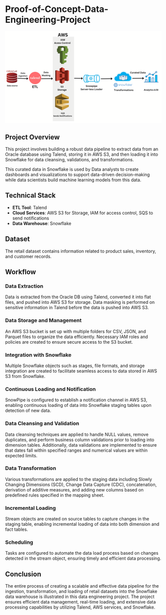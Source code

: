 # Proof-of-Concept-Data-Engineering-Project

![Project Architecture.png](https://github.com/hrushikeshrageer/Proof-of-Concept-Data-Engineering-Project/blob/main/Project%20Architecture.png)

## Project Overview

This project involves building a robust data pipeline to extract data from an Oracle database using Talend, storing it in AWS S3, and then loading it into Snowflake for data cleansing, validations, and transformations.

This curated data in Snowflake is used by Data analysts to create dashboards and visualizations to support data-driven decision-making while data scientists build machine learning models from this data.

## Technical Stack

- **ETL Tool**: Talend
- **Cloud Services**: AWS S3 for Storage, IAM for access control, SQS to send notifications
- **Data Warehouse**: Snowflake

## Dataset

The retail dataset contains information related to product sales, inventory, and customer records.

## Workflow

### Data Extraction

Data is extracted from the Oracle DB using Talend, converted it into flat files, and pushed into AWS S3 for storage. Data masking is performed on sensitive information in Talend before the data is pushed into AWS S3.

### Data Storage and Management

An AWS S3 bucket is set up with multiple folders for CSV, JSON, and Parquet files to organize the data efficiently. Necessary IAM roles and policies are created to ensure secure access to the S3 bucket.

### Integration with Snowflake

Multiple Snowflake objects such as stages, file formats, and storage integration are created to facilitate seamless access to data stored in AWS S3 from Snowflake.

### Continuous Loading and Notification

SnowPipe is configured to establish a notification channel in AWS S3, enabling continuous loading of data into Snowflake staging tables upon detection of new data.

### Data Cleansing and Validation

Data cleansing techniques are applied to handle NULL values, remove duplicates, and perform business column validations prior to loading into dimension tables. Additionally, data validations are implemented to ensure that dates fall within specified ranges and numerical values are within expected limits.

### Data Transformation

Various transformations are applied to the staging data including Slowly Changing Dimensions (SCD), Change Data Capture (CDC), concatenation, derivation of additive measures, and adding new columns based on predefined rules specified in the mapping sheet.

### Incremental Loading

Stream objects are created on source tables to capture changes in the staging table, enabling incremental loading of data into both dimension and fact tables.

### Scheduling

Tasks are configured to automate the data load process based on changes detected in the stream object, ensuring timely and efficient data processing.

## Conclusion

The entire process of creating a scalable and effective data pipeline for the ingestion, transformation, and loading of retail datasets into the Snowflake data warehouse is illustrated in this data engineering project. The project ensures efficient data management, real-time loading, and extensive data processing capabilities by utilizing Talend, AWS services, and Snowflake. 
